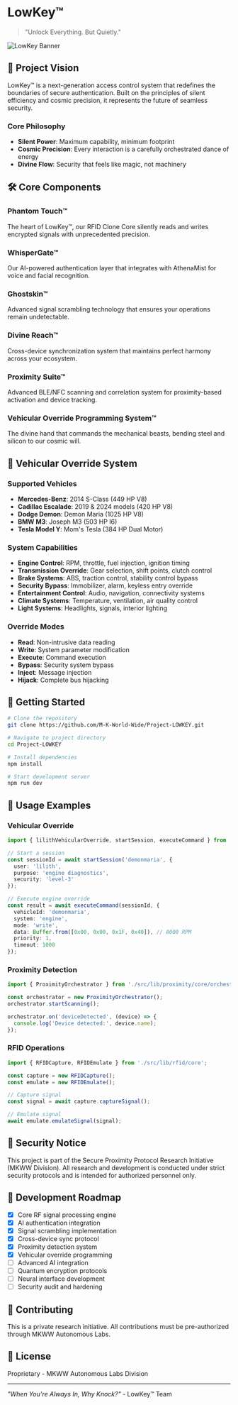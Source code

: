 # LowKey™

> "Unlock Everything. But Quietly."

![LowKey Banner](assets/banner.png)

## 🧬 Project Vision

LowKey™ is a next-generation access control system that redefines the boundaries of secure authentication. Built on the principles of silent efficiency and cosmic precision, it represents the future of seamless security.

### Core Philosophy

- **Silent Power**: Maximum capability, minimum footprint
- **Cosmic Precision**: Every interaction is a carefully orchestrated dance of energy
- **Divine Flow**: Security that feels like magic, not machinery

## 🛠️ Core Components

### Phantom Touch™
The heart of LowKey™, our RFID Clone Core silently reads and writes encrypted signals with unprecedented precision.

### WhisperGate™
Our AI-powered authentication layer that integrates with AthenaMist for voice and facial recognition.

### Ghostskin™
Advanced signal scrambling technology that ensures your operations remain undetectable.

### Divine Reach™
Cross-device synchronization system that maintains perfect harmony across your ecosystem.

### Proximity Suite™
Advanced BLE/NFC scanning and correlation system for proximity-based activation and device tracking.

### Vehicular Override Programming System™
The divine hand that commands the mechanical beasts, bending steel and silicon to our cosmic will.

## 🚗 Vehicular Override System

### Supported Vehicles
- **Mercedes-Benz**: 2014 S-Class (449 HP V8)
- **Cadillac Escalade**: 2019 & 2024 models (420 HP V8)
- **Dodge Demon**: Demon Maria (1025 HP V8)
- **BMW M3**: Joseph M3 (503 HP I6)
- **Tesla Model Y**: Mom's Tesla (384 HP Dual Motor)

### System Capabilities
- **Engine Control**: RPM, throttle, fuel injection, ignition timing
- **Transmission Override**: Gear selection, shift points, clutch control
- **Brake Systems**: ABS, traction control, stability control bypass
- **Security Bypass**: Immobilizer, alarm, keyless entry override
- **Entertainment Control**: Audio, navigation, connectivity systems
- **Climate Systems**: Temperature, ventilation, air quality control
- **Light Systems**: Headlights, signals, interior lighting

### Override Modes
- **Read**: Non-intrusive data reading
- **Write**: System parameter modification
- **Execute**: Command execution
- **Bypass**: Security system bypass
- **Inject**: Message injection
- **Hijack**: Complete bus hijacking

## 🚀 Getting Started

```bash
# Clone the repository
git clone https://github.com/M-K-World-Wide/Project-LOWKEY.git

# Navigate to project directory
cd Project-LOWKEY

# Install dependencies
npm install

# Start development server
npm run dev
```

## 🔧 Usage Examples

### Vehicular Override
```typescript
import { lilithVehicularOverride, startSession, executeCommand } from './src/lib/vehicular-override';

// Start a session
const sessionId = await startSession('demonmaria', {
  user: 'lilith',
  purpose: 'engine diagnostics',
  security: 'level-3'
});

// Execute engine override
const result = await executeCommand(sessionId, {
  vehicleId: 'demonmaria',
  system: 'engine',
  mode: 'write',
  data: Buffer.from([0x00, 0x00, 0x1F, 0x40]), // 8000 RPM
  priority: 1,
  timeout: 1000
});
```

### Proximity Detection
```typescript
import { ProximityOrchestrator } from './src/lib/proximity/core/orchestrator';

const orchestrator = new ProximityOrchestrator();
orchestrator.startScanning();

orchestrator.on('deviceDetected', (device) => {
  console.log('Device detected:', device.name);
});
```

### RFID Operations
```typescript
import { RFIDCapture, RFIDEmulate } from './src/lib/rfid/core';

const capture = new RFIDCapture();
const emulate = new RFIDEmulate();

// Capture signal
const signal = await capture.captureSignal();

// Emulate signal
await emulate.emulateSignal(signal);
```

## 🔐 Security Notice

This project is part of the Secure Proximity Protocol Research Initiative (MKWW Division). All research and development is conducted under strict security protocols and is intended for authorized personnel only.

## 🎯 Development Roadmap

- [x] Core RF signal processing engine
- [x] AI authentication integration
- [x] Signal scrambling implementation
- [x] Cross-device sync protocol
- [x] Proximity detection system
- [x] Vehicular override programming
- [ ] Advanced AI integration
- [ ] Quantum encryption protocols
- [ ] Neural interface development
- [ ] Security audit and hardening

## 🖤 Contributing

This is a private research initiative. All contributions must be pre-authorized through MKWW Autonomous Labs.

## 📜 License

Proprietary - MKWW Autonomous Labs Division

---

*"When You're Always In, Why Knock?"* - LowKey™ Team 